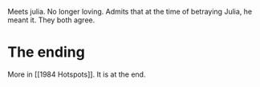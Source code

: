 Meets julia. No longer loving.
Admits that at the time of betraying Julia, he meant it. They both agree.

# The ending
More in [[1984 Hotspots]]. It is at the end.

